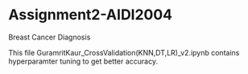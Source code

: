# Assignment2-AIDI2004
Breast Cancer Diagnosis       


This file GuramritKaur_CrossValidation(KNN,DT,LR)_v2.ipynb contains hyperparamter tuning to get better accuracy.
